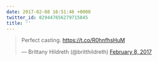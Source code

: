 ```yaml
---
date: 2017-02-08 16:51:46 +0000
twitter_id: 829447656279715845
title: ''
---
```


<blockquote class="twitter-tweet"><p lang="en" dir="ltr">Perfect casting. <a href="https://t.co/R0hnfhsHuM">https://t.co/R0hnfhsHuM</a></p>&mdash; Brittany Hildreth (@britthildreth) <a href="https://twitter.com/britthildreth/status/829418862034694145?ref_src=twsrc%5Etfw">February 8, 2017</a></blockquote>
<script async src="https://platform.twitter.com/widgets.js" charset="utf-8"></script>
